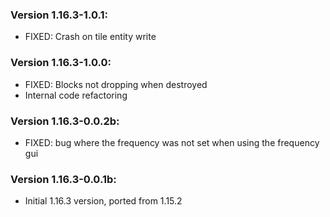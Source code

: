 ### Version 1.16.3-1.0.1:

- FIXED: Crash on tile entity write

### Version 1.16.3-1.0.0:

- FIXED: Blocks not dropping when destroyed
- Internal code refactoring

### Version 1.16.3-0.0.2b:

- FIXED: bug where the frequency was not set when using the frequency gui

### Version 1.16.3-0.0.1b:

- Initial 1.16.3 version, ported from 1.15.2